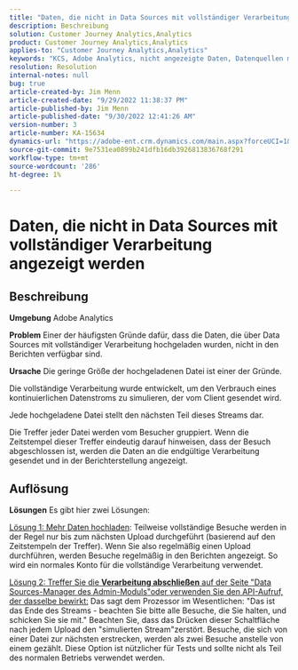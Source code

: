 ```yaml
---
title: "Daten, die nicht in Data Sources mit vollständiger Verarbeitung angezeigt werden"
description: Beschreibung
solution: Customer Journey Analytics,Analytics
product: Customer Journey Analytics,Analytics
applies-to: "Customer Journey Analytics,Analytics"
keywords: "KCS, Adobe Analytics, nicht angezeigte Daten, Datenquellen mit vollständiger Verarbeitung, Best Practices"
resolution: Resolution
internal-notes: null
bug: true
article-created-by: Jim Menn
article-created-date: "9/29/2022 11:38:37 PM"
article-published-by: Jim Menn
article-published-date: "9/30/2022 12:41:26 AM"
version-number: 3
article-number: KA-15634
dynamics-url: "https://adobe-ent.crm.dynamics.com/main.aspx?forceUCI=1&pagetype=entityrecord&etn=knowledgearticle&id=16d995d4-4f40-ed11-9db1-0022480866ad"
source-git-commit: 9e7531ea0899b241dfb16db3926813836768f291
workflow-type: tm+mt
source-wordcount: '286'
ht-degree: 1%

---
```


# Daten, die nicht in Data Sources mit vollständiger Verarbeitung angezeigt werden

## Beschreibung


<b>Umgebung</b>
Adobe Analytics

<b>Problem</b>
Einer der häufigsten Gründe dafür, dass die Daten, die über Data Sources mit vollständiger Verarbeitung hochgeladen wurden, nicht in den Berichten verfügbar sind.

<b>Ursache</b>
Die geringe Größe der hochgeladenen Datei ist einer der Gründe.

Die vollständige Verarbeitung wurde entwickelt, um den Verbrauch eines kontinuierlichen Datenstroms zu simulieren, der vom Client gesendet wird.

Jede hochgeladene Datei stellt den nächsten Teil dieses Streams dar.

Die Treffer jeder Datei werden vom Besucher gruppiert. Wenn die Zeitstempel dieser Treffer eindeutig darauf hinweisen, dass der Besuch abgeschlossen ist, werden die Daten an die endgültige Verarbeitung gesendet und in der Berichterstellung angezeigt.


## Auflösung


<b>Lösungen</b>
Es gibt hier zwei Lösungen:

<u>Lösung 1: Mehr Daten hochladen</u>: Teilweise vollständige Besuche werden in der Regel nur bis zum nächsten Upload durchgeführt (basierend auf den Zeitstempeln der Treffer). Wenn Sie also regelmäßig einen Upload durchführen, werden Besuche regelmäßig in den Berichten angezeigt.
So wird ein normales Konto für die vollständige Verarbeitung verwendet.

<u>Lösung 2: Treffer Sie die <b>Verarbeitung abschließen</b> auf der Seite &quot;Data Sources-Manager des Admin-Moduls&quot;oder verwenden Sie den API-Aufruf, der dasselbe bewirkt:</u>
Das sagt dem Prozessor im Wesentlichen: &quot;Das ist das Ende des Streams - beachten Sie bitte alle Besuche, die Sie halten, und schicken Sie sie mit.&quot;
Beachten Sie, dass das Drücken dieser Schaltfläche nach jedem Upload den &quot;simulierten Stream&quot;zerstört.
Besuche, die sich von einer Datei zur nächsten erstrecken, werden als zwei Besuche anstelle von einem gezählt.
Diese Option ist nützlicher für Tests und sollte nicht als Teil des normalen Betriebs verwendet werden.
